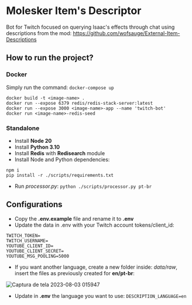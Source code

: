 # Molesker Item's Descriptor
Bot for Twitch focused on querying Isaac's effects through chat using descriptions from the mod: https://github.com/wofsauge/External-Item-Descriptions

## How to run the project?
### Docker
Simply run the command:
`docker-compose up`

```
docker build -t <image-name> .
docker run --expose 6379 redis/redis-stack-server:latest
docker run --expose 3000 <image-name>-app --name 'twitch-bot'
docker run <image-name>-redis-seed
```

### Standalone
- Install **Node 20**
- Install **Python 3.10**
- Install **Redis** with **Redisearch** module
- Install Node and Python dependencies:
```
npm i
pip install -r ./scripts/requirements.txt
```

- Run *processor.py*:
`python ./scripts/processor.py pt-br`

## Configurations
- Copy the **.env.example** file and rename it to **.env**
- Update the data in .env with your Twitch account tokens/client_id:
```
TWITCH_TOKEN=
TWITCH_USERNAME=
YOUTUBE_CLIENT_ID=
YOUTUBE_CLIENT_SECRET=
YOUTUBE_MSG_POOLING=5000
```
- If you want another language, create a new folder inside: *data/raw*, insert the files as previously created for **en/pt-br**:

![Captura de tela 2023-08-03 015947](https://github.com/wesleyholiveira/item-descriptor-bot/assets/2742138/b033968d-1afe-44fa-8def-fe3fe7892ef1)

- Update in **.env** the language you want to use:
`DESCRIPTION_LANGUAGE=en`



